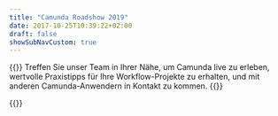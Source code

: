 ```yaml
---
title: "Camunda Roadshow 2019"
date: 2017-10-25T10:39:22+02:00
draft: false
showSubNavCustom: true
---
```


{{<highlight title="Camunda Roadshow 2019" >}}
	Treffen Sie unser Team in Ihrer Nähe, um Camunda live zu erleben, wertvolle Praxistipps für Ihre Workflow-Projekte zu erhalten, und mit anderen Camunda-Anwendern in Kontakt zu kommen.
{{</highlight>}}

{{<roadshow-de>}}
